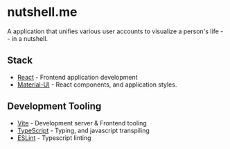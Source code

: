 # nutshell.me

A application that unifies various user accounts to visualize a person's life -- in a nutshell.

## Stack

- [React](https://reactjs.org/) - Frontend application development
- [Material-UI](https://material-ui.com/) - React components, and application styles.

## Development Tooling

- [Vite](https://vitejs.dev/) - Development server & Frontend tooling
- [TypeScript](https://www.typescriptlang.org/) - Typing, and javascript transpiling
- [ESLint](https://eslint.org/) - Typescript linting
